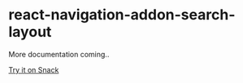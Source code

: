 # react-navigation-addon-search-layout

More documentation coming..

[Try it on Snack](https://snack.expo.io/HJXlZ7TuW)
